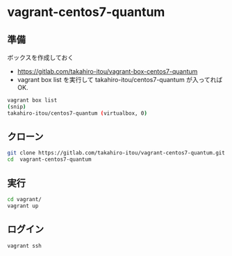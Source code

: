
# vagrant-centos7-quantum

## 準備

ボックスを作成しておく
- https://gitlab.com/takahiro-itou/vagrant-box-centos7-quantum
- vagrant box list を実行して takahiro-itou/centos7-quantum が入ってれば OK.

```bash
vagrant box list
(snip)
takahiro-itou/centos7-quantum (virtualbox, 0)
```

## クローン

```bash
git clone https://gitlab.com/takahiro-itou/vagrant-centos7-quantum.git
cd  vagrant-centos7-quantum
```

## 実行

```bash
cd vagrant/
vagrant up
```

## ログイン

```bash
vagrant ssh
```
